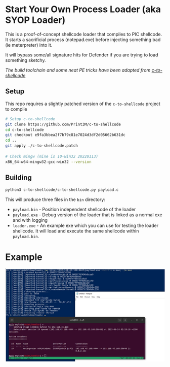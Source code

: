 # Start Your Own Process Loader (aka SYOP Loader)

This is a proof-of-concept shellcode loader that compiles to PIC shellcode. It starts a sacrificial process (notepad.exe) before injecting something bad (ie meterpreter) into it.

It will bypass some/all signature hits for Defender if you are trying to load something sketchy.


*The build toolchain and some neat PE tricks have been adapted from [c-to-shellcode](https://github.com/Print3M/c-to-shellcode)*

## Setup
This repo requires a slightly patched version of the `c-to-shellcode` project to compile
```sh
# Setup c-to-shellcode
git clone https://github.com/Print3M/c-to-shellcode
cd c-to-shellcode
git checkout e9fa3bbea2f7b79c81e7024d3df2d05662b631dc
cd ..
git apply ./c-to-shellcode.patch

# Check mingw (mine is 10-win32 20220113)
x86_64-w64-mingw32-gcc-win32 --version
```

## Building
```sh
python3 c-to-shellcode/c-to-shellcode.py payload.c
```
This will produce three files in the `bin` directory:

- `payload.bin` - Position independent shellcode of the loader
- `payload.exe` - Debug version of the loader that is linked as a normal exe and with logging
- `loader.exe` - An example exe which you can use for testing the loader shellcode. It will load and execute the same shellcode within `payload.bin`.

# Example
![example](example.png)
